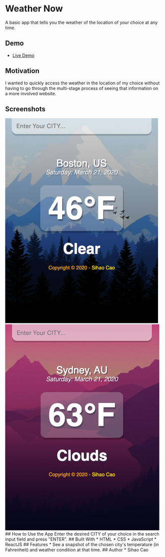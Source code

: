# Weather Now
A basic app that tells you the weather of the location of your choice at any time.
## Demo
* [Live Demo](https://weather-now-lac.now.sh/)
## Motivation
I wanted to quickly access the weather in the location of my choice without having to go through the multi-stage process of seeing that information on a more involved website.
## Screenshots
<img src="screenshots/cold.png" />
<img src="screenshots/warm.png" />
## How to Use the App
Enter the desired CITY of your choice in the search input field and press "ENTER".
## Built With
* HTML
* CSS
* JavaScript
* ReactJS
## Features
* See a snapshot of the chosen city's temperature (in Fahrenheit) and weather condition at that time.
## Author
* Sihao Cao
